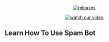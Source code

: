 </p>
<p align="center">
  <a href="https://github.com/SoulNinja-dev/Spam_Bot/releases/tag/1.0">
    <img src="https://img.shields.io/github/downloads/SoulNinja-dev/Spam_Bot/total?color=green&style=plastic" alt="releases" />
  </a>
</p>

</p>
<p align="center">
  <a href="https://www.youtube.com/watch?v=_jdZDk2R-pA">
    <img src=https://img.shields.io/youtube/views/_jdZDk2R-pA?style=social" alt="watch our video" />
  </a>
</p>

## Learn How To Use Spam Bot




